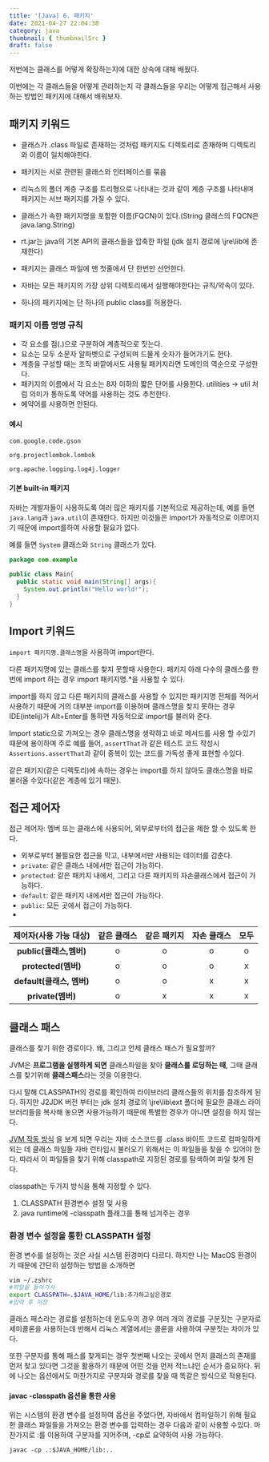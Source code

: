 ```yaml
---
title: '[Java] 6. 패키지'
date: 2021-04-27 22:04:38
category: java
thumbnail: { thumbnailSrc }
draft: false
---
```

저번에는 클래스를 어떻게 확장하는지에 대한 상속에 대해 배웠다. 

이번에는 각 클래스들을 어떻게 관리하는지 각 클래스들을 우리는 어떻게 접근해서 사용하는 방법인 패키지에 대해서 배워보자.

## 패키지 키워드

- 클래스가 .class 파일로 존재하는 것처럼 패키지도 디렉토리로 존재하며 디렉토리와 이름이 일치해야한다.

- 패키지는 서로 관련된 클래스와 인터페이스를 묶음

- 리눅스의 폴더 계층 구조를 트리형으로 나타내는 것과 같이 계층 구조를 나타내며 패키지는 서브 패키지를 가질 수 있다.

- 클래스가 속한 패키지명을 포함한 이름(FQCN)이 있다.(String 클래스의 FQCN은 java.lang.String) 

- rt.jar는 java의 기본 API의 클래스들을 압축한 파일 (jdk 설치 경로에 \jre\lib에 존재한다)

- 패키지는 클래스 파일에 맨 첫줄에서 단 한번만 선언한다.

- 자바는 모든 패키지의 가장 상위 디렉토리에서 실행해야한다는 규칙/약속이 있다.

- 하나의 패키지에는 단 하나의 public class를 허용한다.

  

### 패키지 이름 명명 규칙

- 각 요소를 점(.)으로 구분하여 계층적으로 짓는다. 
- 요소는 모두 소문자 알파벳으로 구성되며 드물게 숫자가 들어가기도 한다. 
- 계층을 구성할 때는 조직 바깥에서도 사용될 패키지라면 도메인의 역순으로 구성한다. 
- 패키지의 이름에서 각 요소는 8자 이하의 짧은 단어를 사용한다. utilities -> util 처럼 의미가 통하도록 약어를 사용하는 것도 추천한다. 
- 예약어를 사용하면 안된다.

#### 예시

```
com.google.code.gson

org.projectlombok.lombok

org.apache.logging.log4j.logger
```



#### 기본 built-in 패키지

자바는 개발자들이 사용하도록 여러 많은 패키지를 기본적으로 제공하는데, 예를 들면 `java.lang`과 `java.util`이 존재한다. 하지만 이것들은 import가 자동적으로 이루어지기 때문에 import를하여 사용할 필요가 없다.

예를 들면 `System` 클래스와 `String` 클래스가 있다.

```java
package com.example
  
public class Main{
  public static void main(String[] args){
    System.out.println("Hello world!");
  }
}
```



## Import 키워드

`import 패키지명.클래스명`을 사용하여 import한다.

다른 패키지명에 있는 클래스를 찾지 못할때 사용한다. 패키지 아래 다수의 클래스를 한번에 import 하는 경우 import 패키지명.*을 사용할 수 있다. 

import를 하지 않고 다른 패키지의 클래스를 사용할 수 있지만 패키지명 전체를 적어서 사용하기 때문에 거의 대부분 import를 이용하며 클래스명을 찾지 못하는 경우 IDE(intelij)가 Alt+Enter를 통하면 자동적으로 import를 불러와 준다. 

Import static으로 가져오는 경우 클래스명을 생략하고 바로 메서드를 사용 할 수있기 때문에 용이하며 주로 예를 들어, `assertThat`과 같은 테스트 코드 작성시 `Assertions.assertThat`과 같이 중복이 있는 코드를 가독성 좋게 표현할 수있다.

같은 패키지(같은 디렉토리)에 속하는 경우는 import를 하지 않아도 클래스명을 바로 불러올 수있다(같은 계층에 있기 때문). 



## 접근 제어자

접근 제어자: 멤버 또는 클래스에 사용되어, 외부로부터의 접근을 제한 할 수 있도록 한다.

- 외부로부터 불필요한 접근을 막고, 내부에서만 사용되는 데이터를 감춘다.
- `private`: 같은 클래스 내에서만 접근이 가능하다.
- `protected`: 같은 패키지 내에서, 그리고 다른 패키지의 자손클래스에서 접근이 가능하다.
- `default`: 같은 패키지 내에서만 접근이 가능하다.
- `public`: 모든 곳에서 접근이 가능하다.
- 

|  제어자(사용 가능 대상)   | 같은 클래스 | 같은 패키지 | 자손 클래스 | 모두 |
| :-----------------------: | :---------: | :---------: | :---------: | :--: |
|  **public(클래스,멤버)**  |      o      |      o      |      o      |  o   |
|    **protected(멤버)**    |      o      |      o      |      o      |  x   |
| **default(클래스, 멤버)** |      o      |      o      |      x      |  x   |
|     **private(멤버)**     |      o      |      x      |      x      |  x   |

## 



## 클래스 패스

클래스를 찾기 위한 경로이다. 왜, 그리고 언제 클래스 패스가 필요할까?

JVM은 **프로그램을 실행하게 되면** 클래스파일을 찾아 **클래스를 로딩하는 때**, 그때 클래스를 찾기위해 **클래스패스**라는 것을 이용한다.

다시 말해 CLASSPATH의 경로를 확인하여 라이브러리 클래스들의 위치를 참조하게 된다. 하지만 J2JDK 버전 부터는 jdk 설치 경로의 \jre\lib\ext 폴더에 필요한 클래스 라이브러리들을 복사해 놓으면 사용가능하기 때문에 특별한 경우가 아니면 설정을 하지 않는다.

[JVM 작동 방식](https://gogojun.com/java/2021-04-01-[java]-1-jvm/) 을 보게 되면 우리는 자바 소스코드를 .class 바이트 코드로 컴파일하게 되는 데 클래스 파일들 자바 런타임시 불러오기 위해서는 이 파일들을 찾을 수 있어야 한다. 따라서 이 파일들을 찾기 위해 classpath로 지정된 경로를 탐색하여 파일 찾게 된다.

classpath는 두가지 방식을 통해 지정할 수 있다.  

1. CLASSPATH 환경변수 설정 및 사용
2. java runtime에 -classpath 플래그를 통해 넘겨주는 경우

### 환경 변수 설정을 통한 CLASSPATH 설정

환경 변수를 설정하는 것은 사실 시스템 환경마다 다르다. 하지만 나는 MacOS 환경이기 때문에 간단히 설정하는 방법을 소개하면

```bash
vim ~/.zshrc 
#파일을 들어가서
export CLASSPATH=.$JAVA_HOME/lib:추가하고싶은경로 
#입력 후 저장

```

클래스 패스라는 경로를 설정하는데 윈도우의 경우 여러 개의 경로를 구분짓는 구분자로 세미콜론을 사용하는데 반해서 리눅스 계열에서는 콜론을 사용하여 구분짓는 차이가 있다. 

또한 구분자를 통해 패스를 찾게되는 경우 첫번째 나오는 곳에서 먼저 클래스의 존재를 먼저 찾고 있다면 그것을 활용하기 때문에 어떤 것을 먼저 적느냐인 순서가 중요하다. 뒤에 나오는 옵션에서도 마찬가지로 구분자와 경로를 찾을 때 똑같은 방식으로 적용된다.

#### javac -classpath 옵션을 통한 사용

위는 시스템의 환경 변수를 설정하여 옵션을 주었다면, 자바에서 컴파일하기 위해 필요한 클래스 파일들을 가져오는 환경 변수를 입력하는 경우 다음과 같이 사용할 수있다. 마찬가지로 :를 이용하여 구분자를 지어주며, -cp로 요약하여 사용 가능하다.

`javac -cp .:$JAVA_HOME/lib:..`